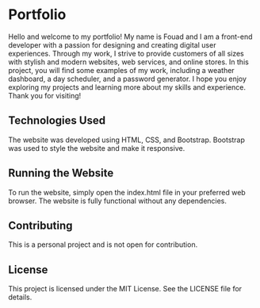 # Portfolio

Hello and welcome to my portfolio! My name is Fouad and I am a front-end developer with a passion for designing and creating digital user experiences. Through my work, I strive to provide customers of all sizes with stylish and modern websites, web services, and online stores. In this project, you will find some examples of my work, including a weather dashboard, a day scheduler, and a password generator. I hope you enjoy exploring my projects and learning more about my skills and experience. Thank you for visiting!


## Technologies Used
The website was developed using HTML, CSS, and Bootstrap. Bootstrap was used to style the website and make it responsive.

## Running the Website
To run the website, simply open the index.html file in your preferred web browser. The website is fully functional without any dependencies.

## Contributing
This is a personal project and is not open for contribution.

## License
This project is licensed under the MIT License. See the LICENSE file for details.